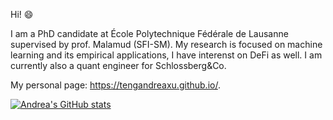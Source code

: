 Hi! 😄

I am a PhD candidate at École Polytechnique Fédérale de Lausanne supervised by prof. Malamud (SFI-SM). 
My research is focused on machine learning and its empirical applications, I have interenst on DeFi as well. 
I am currently also a quant engineer for Schlossberg&Co. 

My personal page: https://tengandreaxu.github.io/.

[![Andrea's GitHub stats](https://github-readme-stats.vercel.app/api?username=tengandreaxu)](https://github.com/tengandreaxu)
